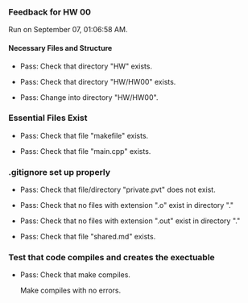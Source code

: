 ### Feedback for HW 00

Run on September 07, 01:06:58 AM.


#### Necessary Files and Structure

+ Pass: Check that directory "HW" exists.

+ Pass: Check that directory "HW/HW00" exists.

+ Pass: Change into directory "HW/HW00".


### Essential Files Exist

+ Pass: Check that file "makefile" exists.

+ Pass: Check that file "main.cpp" exists.


### .gitignore set up properly

+ Pass: Check that file/directory "private.pvt" does not exist.

+ Pass: Check that no files with extension ".o" exist in directory "."

+ Pass: Check that no files with extension ".out" exist in directory "."

+ Pass: Check that file "shared.md" exists.


### Test that code compiles and creates the exectuable

+ Pass: Check that make compiles.

    Make compiles with no errors.



